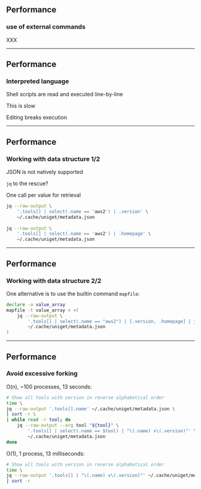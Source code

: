 <i class="fa-duotone fa-solid fa-gauge-high fa-4x"></i> <!-- .element: style="float: right;" -->

## Performance

### use of external commands

XXX

---

<i class="fa-duotone fa-solid fa-gauge-high fa-4x"></i> <!-- .element: style="float: right;" -->

## Performance

### Interpreted language

Shell scripts are read and executed line-by-line

This is slow

Editing breaks execution

---

<i class="fa-duotone fa-solid fa-gauge-high fa-4x"></i> <!-- .element: style="float: right;" -->

## Performance

### Working with data structure 1/2

JSON is not natively supported

`jq` to the rescue?

One call per value for retrieval

```bash
jq --raw-output \
    '.tools[] | select(.name == 'aws2') | .version' \
    ~/.cache/uniget/metadata.json
    
jq --raw-output \
    '.tools[] | select(.name == 'aws2') | .homepage' \
    ~/.cache/uniget/metadata.json
```

---

<i class="fa-duotone fa-solid fa-gauge-high fa-4x"></i> <!-- .element: style="float: right;" -->

## Performance

### Working with data structure 2/2

One alternative is to use the builtin command `mapfile`:

```bash
declare -a value_array
mapfile -t value_array < <(
    jq --raw-output \
        '.tools[] | select(.name == "aws2") | [.version, .homepage] | join("\n")' \
        ~/.cache/uniget/metadata.json
)
```

---

<i class="fa-duotone fa-solid fa-gauge-high fa-4x"></i> <!-- .element: style="float: right;" -->

## Performance

### Avoid excessive forking

O(n), ~100 processes, 13 seconds:

```bash
# Show all tools with version in reverse alphabetical order
time \
jq --raw-output '.tools[].name' ~/.cache/uniget/metadata.json \
| sort -r \
| while read -r tool; do
    jq --raw-output --arg tool "${tool}" \
        '.tools[] | select(.name == $tool) | "\(.name) v\(.version)"' \
        ~/.cache/uniget/metadata.json
done
```

O(1), 1 process, 13 milliseconds:

```bash
# Show all tools with version in reverse alphabetical order
time \
jq --raw-output '.tools[] | "\(.name) v\(.version)"' ~/.cache/uniget/metadata.json \
| sort -r
```